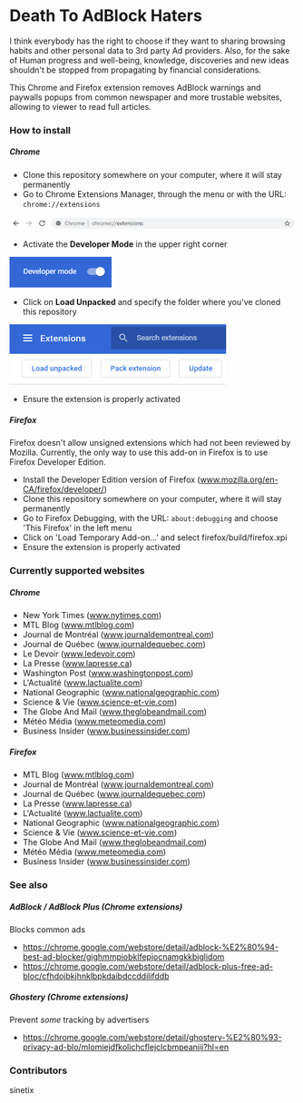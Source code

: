 # Death To AdBlock Haters
I think everybody has the right to choose if they want to sharing browsing habits and other personal data to 3rd party Ad providers. Also, for the sake of Human progress and well-being, knowledge, discoveries and new ideas shouldn't be stopped from propagating by financial considerations. 

This Chrome and Firefox extension removes AdBlock warnings and paywalls popups from common newspaper and more trustable websites, allowing to viewer to read full articles.

### How to install
##### Chrome #####
- Clone this repository somewhere on your computer, where it will stay permanently
- Go to Chrome Extensions Manager, through the menu or with the URL: `chrome://extensions`

![](chrome/images/screen_00.png)

- Activate the **Developer Mode** in the upper right corner

![](chrome/images/screen_01.png)

- Click on **Load Unpacked** and specify the folder where you've cloned this repository

![](chrome/images/screen_02.png)

- Ensure the extension is properly activated

##### Firefox #####
Firefox doesn't allow unsigned extensions which had not been reviewed by Mozilla. Currently, the only way to use this
add-on in Firefox is to use Firefox Developer Edition.
- Install the Developer Edition version of Firefox (www.mozilla.org/en-CA/firefox/developer/)
- Clone this repository somewhere on your computer, where it will stay permanently
- Go to Firefox Debugging, with the URL: `about:debugging` and choose 'This Firefox' in the left menu
- Click on 'Load Temporary Add-on...' and select firefox/build/firefox.xpi 
- Ensure the extension is properly activated

### Currently supported websites
##### Chrome #####
- New York Times (www.nytimes.com)
- MTL Blog (www.mtlblog.com)
- Journal de Montréal (www.journaldemontreal.com)
- Journal de Québec (www.journaldequebec.com)
- Le Devoir (www.ledevoir.com)
- La Presse (www.lapresse.ca)
- Washington Post (www.washingtonpost.com)
- L'Actualité (www.lactualite.com)
- National Geographic (www.nationalgeographic.com)
- Science & Vie (www.science-et-vie.com)
- The Globe And Mail (www.theglobeandmail.com)
- Météo Média (www.meteomedia.com)
- Business Insider (www.businessinsider.com)

##### Firefox #####
- MTL Blog (www.mtlblog.com)
- Journal de Montréal (www.journaldemontreal.com)
- Journal de Québec (www.journaldequebec.com)
- La Presse (www.lapresse.ca)
- L'Actualité (www.lactualite.com)
- National Geographic (www.nationalgeographic.com)
- Science & Vie (www.science-et-vie.com)
- The Globe And Mail (www.theglobeandmail.com)
- Météo Média (www.meteomedia.com)
- Business Insider (www.businessinsider.com)

### See also
##### AdBlock / AdBlock Plus (Chrome extensions)
Blocks common ads
- https://chrome.google.com/webstore/detail/adblock-%E2%80%94-best-ad-blocker/gighmmpiobklfepjocnamgkkbiglidom
- https://chrome.google.com/webstore/detail/adblock-plus-free-ad-bloc/cfhdojbkjhnklbpkdaibdccddilifddb

##### Ghostery  (Chrome extensions)
Prevent _some_ tracking by advertisers
- https://chrome.google.com/webstore/detail/ghostery-%E2%80%93-privacy-ad-blo/mlomiejdfkolichcflejclcbmpeaniij?hl=en

### Contributors
sinetix
